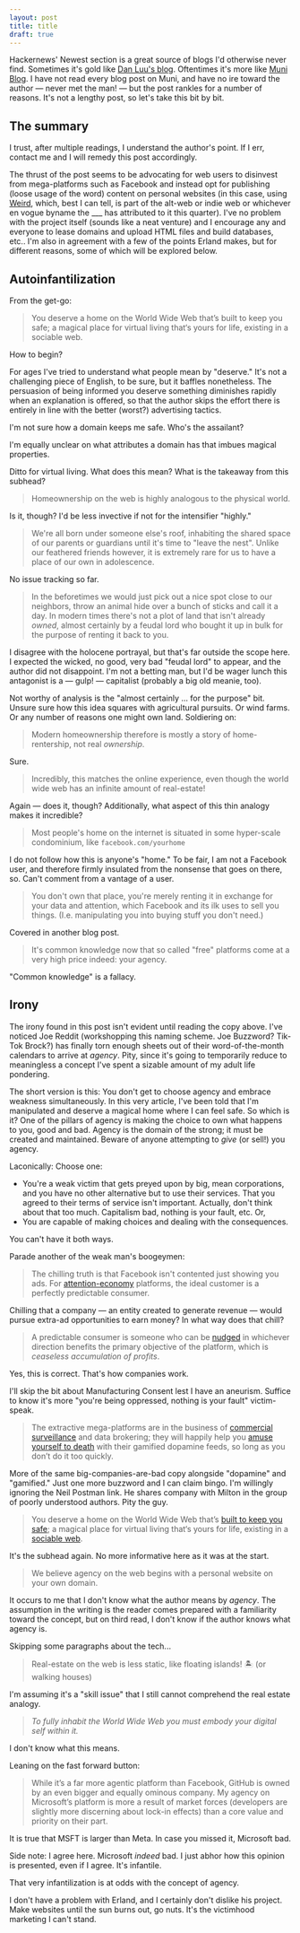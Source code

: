 ```yaml
---  
layout: post
title: title
draft: true
---
```


Hackernews' Newest section is a great source of blogs I'd otherwise never find. Sometimes it's gold like [Dan Luu's blog](https://danluu.com/). Oftentimes it's more like [Muni Blog](https://blog.muni.town/digital-homeownership/). I have not read every blog post on Muni, and have no ire toward the author — never met the man! — but the post rankles for a number of reasons. It's not a lengthy post, so let's take this bit by bit.

## The summary 

I trust, after multiple readings, I understand the author's point. If I err, contact me and I will remedy this post accordingly.

The thrust of the post seems to be advocating for web users to disinvest from mega-platforms such as Facebook and instead opt for publishing (loose usage of the word) content on personal websites (in this case, using [Weird](https://weird.one), which, best I can tell, is part of the alt-web or indie web or whichever en vogue byname the ___ has attributed to it this quarter). I've no problem with the project itself (sounds like a neat venture) and I encourage any and everyone to lease domains and upload HTML files and build databases, etc.. I'm also in agreement with a few of the points Erland makes, but for different reasons, some of which will be explored below.

## Autoinfantilization

From the get-go:

> You deserve a home on the World Wide Web that’s built to keep you safe; a magical place for virtual living that‘s yours for life, existing in a sociable web.

How to begin?

For ages I've tried to understand what people mean by "deserve." It's not a challenging piece of English, to be sure, but it baffles nonetheless. The persuasion of being informed you deserve something diminishes rapidly when an explanation is offered, so that the author skips the effort there is entirely in line with the better (worst?) advertising tactics.

I'm not sure how a domain keeps me safe. Who's the assailant?

I'm equally unclear on what attributes a domain has that imbues magical properties.

Ditto for virtual living. What does this mean? What is the takeaway from this subhead?

> Homeownership on the web is highly analogous to the physical world.

Is it, though? I'd be less invective if not for the intensifier "highly." 

> We're all born under someone else's roof, inhabiting the shared space of our parents or guardians until it's time to "leave the nest". Unlike our feathered friends however, it is extremely rare for us to have a place of our own in adolescence.

No issue tracking so far.

> In the beforetimes we would just pick out a nice spot close to our neighbors, throw an animal hide over a bunch of sticks and call it a day. In modern times there's not a plot of land that isn't already _owned_, almost certainly by a feudal lord who bought it up in bulk for the purpose of renting it back to you.

I disagree with the holocene portrayal, but that's far outside the scope here. I expected the wicked, no good, very bad "feudal lord" to appear, and the author did not disappoint. I'm not a betting man, but I'd be wager lunch this antagonist is a — gulp! — capitalist (probably a big old meanie, too).

Not worthy of analysis is the "almost certainly ... for the purpose" bit. Unsure sure how this idea squares with agricultural pursuits. Or wind farms. Or any number of reasons one might own land. Soldiering on:

> Modern homeownership therefore is mostly a story of home-rentership, not real _ownership_.

Sure.

> Incredibly, this matches the online experience, even though the world wide web has an infinite amount of real-estate!

Again — does it, though? Additionally, what aspect of this thin analogy makes it incredible?

> Most people's home on the internet is situated in some hyper-scale condominium, like
> `facebook.com/yourhome`

I do not follow how this is anyone's "home." To be fair, I am not a Facebook user, and therefore firmly insulated from the nonsense that goes on there, so. Can't comment from a vantage of a user.

> You don't own that place, you're merely renting it in exchange for your data and attention, which Facebook and its ilk uses to sell you things. (I.e. manipulating you into buying stuff you don't need.)

Covered in another blog post.

> It's common knowledge now that so called "free" platforms come at a very high price indeed: your agency.

"Common knowledge" is a fallacy.

## Irony

The irony found in this post isn't evident until reading the copy above. I've noticed Joe Reddit (workshopping this naming scheme. Joe Buzzword? Tik-Tok Brock?) has finally torn enough sheets out of their word-of-the-month calendars to arrive at *agency*. Pity, since it's going to temporarily reduce to meaningless a concept I've spent a sizable amount of my adult life pondering.

The short version is this: You don't get to choose agency and embrace weakness simultaneously. In this very article, I've been told that I'm manipulated and deserve a magical home where I can feel safe. So which is it? One of the pillars of agency is making the choice to own what happens to you, good and bad. Agency is the domain of the strong; it must be created and maintained. Beware of anyone attempting to *give* (or sell!) you agency.

Laconically: Choose one:
- You're a weak victim that gets preyed upon by big, mean corporations, and you have no other alternative but to use their services. That you agreed to their terms of service isn't important. Actually, don't think about that too much. Capitalism bad, nothing is your fault, etc. Or,
- You are capable of making choices and dealing with the consequences. 

You can't have it both ways.

Parade another of the weak man's boogeymen:

> The chilling truth is that Facebook isn't contented just showing you ads. For [attention-economy](https://en.wikipedia.org/wiki/Attention_economy) platforms, the ideal customer is a perfectly predictable consumer.

Chilling that a company — an entity created to generate revenue — would pursue extra-ad opportunities to earn money? In what way does that chill?

> A predictable consumer is someone who can be [nudged](https://en.wikipedia.org/wiki/Nudge_theory) in whichever direction benefits the primary objective of the platform, which is _ceaseless accumulation of profits_.

Yes, this is correct. That's how companies work.

I'll skip the bit about Manufacturing Consent lest I have an aneurism. Suffice to know it's more "you're being oppressed, nothing is your fault" victim-speak.

> The extractive mega-platforms are in the business of [commercial surveillance](https://www.eff.org/deeplinks/2024/09/ftc-report-confirms-commercial-surveillance-out-control) and data brokering; they will happily help you [amuse yourself to death](https://en.wikipedia.org/wiki/Amusing_Ourselves_to_Death) with their gamified dopamine feeds, so long as you don’t do it too quickly.

More of the same big-companies-are-bad copy alongside "dopamine" and "gamified." Just one more buzzword and I can claim bingo. I'm willingly ignoring the Neil Postman link. He shares company with Milton in the group of poorly understood authors. Pity the guy.

> You deserve a home on the World Wide Web that’s [built to keep you safe](https://blog.erlend.sh/cozy-community-software); a magical place for virtual living that‘s yours for life, existing in a [sociable web](https://nex-3.com/blog/a-sociable-web/).

It's the subhead again. No more informative here as it was at the start.

> We believe agency on the web begins with a personal website on your own domain.

It occurs to me that I don't know what the author means by *agency*. The assumption in the writing is the reader comes prepared with a familiarity toward the concept, but on third read, I don't know if the author knows what agency is.

Skipping some paragraphs about the tech...

> Real-estate on the web is less static, like floating islands! 🏝️  (or walking houses)

I'm assuming it's a "skill issue" that I still cannot comprehend the real estate analogy.

> _To fully inhabit the World Wide Web you must embody your digital self within it._

I don't know what this means.

Leaning on the fast forward button:

> While it’s a far more agentic platform than Facebook, GitHub is owned by an even bigger and equally ominous company. My agency on Microsoft’s platform is more a result of market forces (developers are slightly more discerning about lock-in effects) than a core value and priority on their part.

It is true that MSFT is larger than Meta. In case you missed it, Microsoft bad.

Side note: I agree here. Microsoft *indeed* bad. I just abhor how this opinion is presented, even if I agree. It's infantile.

That very infantilization is at odds with the concept of agency.

I don't have a problem with Erland, and I certainly don't dislike his project. Make websites until the sun burns out, go nuts. It's the victimhood marketing I can't stand.